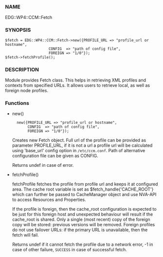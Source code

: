 ### NAME

EDG::WP4::CCM::Fetch

### SYNOPSIS

    $fetch = EDG::WP4::CCM::Fetch->new({PROFILE_URL => "profile_url or hostname",
                        CONFIG  => "path of config file",
                        FOREIGN => "1/0"});
    $fetch->fetchProfile();

### DESCRIPTION

Module provides Fetch class. This helps in retrieving XML profiles and
contexts from specified URLs. It allows users to retrieve local, as
well as foreign node profiles.

### Functions

- new()

        new({PROFILE_URL => "profile_url or hostname",
             CONFIG  => "path of config file",
             FOREIGN => "1/0"});

    Creates new Fetch object. Full url of the profile can be provided as
    parameter PROFILE\_URL, if it is not a url a profile url will be
    calculated using 'base\_url' config option in `/etc/ccm.conf`.  Path of
    alternative configuration file can be given as CONFIG.

    Returns undef in case of error.

- fetchProfile()

    fetchProfile  fetches the  profile  from  profile url and keeps it at
    configured area.  The  cache  root variable is set as
    $fetch\_handle{'CACHE\_ROOT'} which can further be passed to CacheManager
    object and use NVA-API to access Resources and Properties.

    If the profile is foreign, then the cache\_root configuration is expected
    to be just for this foreign host and unexpected behaviour will result
    if the cache\_root is shared. Only a single (most recent) copy of the
    foreign copy will be stored: previous versions will be removed. Foreign
    profiles do not use failover URLs: if the primary URL is unavailable,
    then the fetch will fail.

    Returns undef if it cannot fetch the profile due to a network error,
    \-1 in case of other failure, `SUCCESS` in case of successful fetch.
